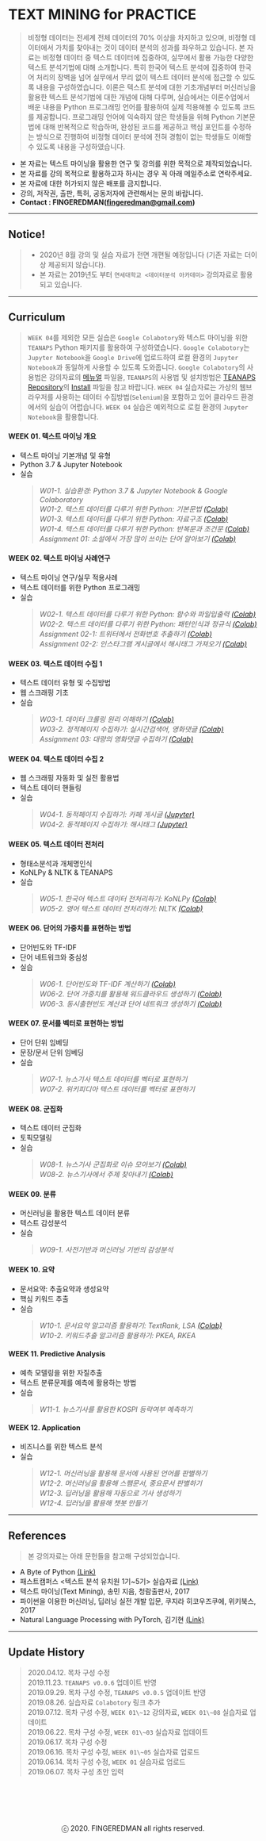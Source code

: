 # TEXT MINING for PRACTICE 

> 비정형 데이터는 전세계 전체 데이터의 70% 이상을 차지하고 있으며, 비정형 데이터에서 가치를 찾아내는 것이 데이터 분석의 성과를 좌우하고 있습니다. 본 자료는 비정형 데이터 중 텍스트 데이터에 집중하여, 실무에서 활용 가능한 다양한 텍스트 분석기법에 대해 소개합니다. 특히 한국어 텍스트 분석에 집중하여 한국어 처리의 장벽을 넘어 실무에서 무리 없이 텍스트 데이터 분석에 접근할 수 있도록 내용을 구성하였습니다. 이론은 텍스트 분석에 대한 기초개념부터 머신러닝을 활용한 텍스트 분석기법에 대한 개념에 대해 다루며, 실습에서는 이론수업에서 배운 내용을 Python 프로그래밍 언어를 활용하여 실제 적용해볼 수 있도록 코드를 제공합니다. 프로그래밍 언어에 익숙하지 않은 학생들을 위해 Python 기본문법에 대해 반복적으로 학습하며, 완성된 코드를 제공하고 핵심 포인트를 수정하는 방식으로 진행하여 비정형 데이터 분석에 전혀 경험이 없는 학생들도 이해할 수 있도록 내용을 구성하였습니다.

- 본 자료는 텍스트 마이닝을 활용한 연구 및 강의를 위한 목적으로 제작되었습니다.
- 본 자료를 강의 목적으로 활용하고자 하시는 경우 꼭 아래 메일주소로 연락주세요.
- 본 자료에 대한 허가되지 않은 배포를 금지합니다.
- 강의, 저작권, 출판, 특허, 공동저자에 관련해서는 문의 바랍니다.
- **Contact : FINGEREDMAN(fingeredman@gmail.com)**

---
## Notice!
> - 2020년 8월 강의 및 실습 자료가 전면 개편될 예정입니다 (기존 자료는 더이상 제공되지 않습니다).
> - 본 자료는 2019년도 부터 `연세대학교 <데이터분석 아카데미>` 강의자료로 활용되고 있습니다.

---
## Curriculum

> `WEEK 04`를 제외한 모든 실습은 `Google Colabotory`와 텍스트 마이닝을 위한 `TEANAPS` Python 패키지를 활용하여 구성하였습니다. `Google Colabotory`는 `Jupyter Notebook`을 `Google Drive`에 업로드하여 로컬 환경의 `Jupyter Notebook`과 동일하게 사용할 수 있도록 도와줍니다. `Google Colabotory`의 사용법은 강의자료의 [메뉴얼](https://github.com/fingeredman/text-mining-for-practice/blob/master/lecture-note/text-mining-for-practice-appendix.pdf) 파일을, `TEANAPS`의 사용법 및 설치방법은 [TEANAPS Repository](https://github.com/fingeredman/teanaps)의 [Install](https://github.com/fingeredman/teanaps) 파일을 참고 바랍니다. `WEEK 04` 실습자료는 가상의 웹브라우저를 사용하는 데이터 수집방법(`Selenium`)을 포함하고 있어 클라우드 환경에서의 실습이 어렵습니다. `WEEK 04` 실습은 예외적으로 로컬 환경의 `Jupyter Notebook`을 활용합니다.

#### WEEK 01. 텍스트 마이닝 개요
- 텍스트 마이닝 기본개념 및 유형
- Python 3.7 & Jupyter Notebook
- 실습  
  > _W01-1. 실습환경: Python 3.7 & Jupyter Notebook & Google Colaboratory_  
  > _W01-2. 텍스트 데이터를 다루기 위한 Python: 기본문법 [(Colab)](https://colab.research.google.com/github/fingeredman/text-mining-for-practice/blob/master/practice-note/week_01/W01-2_text-mining-for-practice_python-basic.ipynb)_  
  > _W01-3. 텍스트 데이터를 다루기 위한 Python: 자료구조 [(Colab)](https://colab.research.google.com/github/fingeredman/text-mining-for-practice/blob/master/practice-note/week_01/W01-3_text-mining-for-practice_python-data-structure.ipynb)_  
  > _W01-4. 텍스트 데이터를 다루기 위한 Python: 반복문과 조건문 [(Colab)](https://colab.research.google.com/github/fingeredman/text-mining-for-practice/blob/master/practice-note/week_01/W01-4_text-mining-for-practice_python-conditional%26loop.ipynb)_  
  > _Assignment 01: 소설에서 가장 많이 쓰이는 단어 알아보기 [(Colab)](https://colab.research.google.com/github/fingeredman/text-mining-for-practice/blob/master/practice-note/week_01/ASSIGNMENT01_novel-word-count.ipynb)_  

#### WEEK 02. 텍스트 마이닝 사례연구
- 텍스트 마이닝 연구/실무 적용사례
- 텍스트 데이터를 위한 Python 프로그래밍
- 실습  
  > _W02-1. 텍스트 데이터를 다루기 위한 Python: 함수와 파일입출력 [(Colab)](https://colab.research.google.com/github/fingeredman/text-mining-for-practice/blob/master/practice-note/week_02/W02-1_text-mining-for-practice_python-function%26file.ipynb)_  
  > _W02-2. 텍스트 데이터를 다루기 위한 Python: 패턴인식과 정규식 [(Colab)](https://colab.research.google.com/github/fingeredman/text-mining-for-practice/blob/master/practice-note/week_02/W02-2_text-mining-for-practice_python-regex.ipynb)_  
  > _Assignment 02-1: 트위터에서 전화번호 추출하기 [(Colab)](https://colab.research.google.com/github/fingeredman/text-mining-for-practice/blob/master/practice-note/week_02/ASSIGNMENT02-1_twitter-phone-number.ipynb)_  
  > _Assignment 02-2: 인스타그램 게시글에서 해시태그 가져오기 [(Colab)](https://colab.research.google.com/github/fingeredman/text-mining-for-practice/blob/master/practice-note/week_02/ASSIGNMENT02-2_instagram-hashtag.ipynb)_  

#### WEEK 03. 텍스트 데이터 수집 1
- 텍스트 데이터 유형 및 수집방법
- 웹 스크래핑 기초
- 실습  
  > _W03-1. 데이터 크롤링 원리 이해하기 [(Colab)](https://colab.research.google.com/github/fingeredman/text-mining-for-practice/blob/master/practice-note/week_03/W03-1_text-mining-for-practice_python-crawling-intro.ipynb)_  
  > _W03-2. 정적페이지 수집하기: 실시간검색어, 영화댓글 [(Colab)](https://colab.research.google.com/github/fingeredman/text-mining-for-practice/blob/master/practice-note/week_03/W03-2_text-mining-for-practice_python-crawling-practice-1.ipynb)_  
  > _Assignment 03: 대량의 영화댓글 수집하기 [(Colab)](https://colab.research.google.com/github/fingeredman/text-mining-for-practice/blob/master/practice-note/week_03/ASSIGNMENT01_movie-comment-crawler.ipynb)_  
  
#### WEEK 04. 텍스트 데이터 수집 2
- 웹 스크래핑 자동화 및 실전 활용법
- 텍스트 데이터 핸들링
- 실습  
  > _W04-1. 동적페이지 수집하기: 카페 게시글 [(Jupyter)](https://github.com/fingeredman/text-mining-for-practice/blob/master/practice-note/week_04/W04-1_text-mining-for-practice_python-crawling-practice-2.ipynb)_  
  > _W04-2. 동적페이지 수집하기: 해시태그 [(Jupyter)](https://github.com/fingeredman/text-mining-for-practice/blob/master/practice-note/week_04/W04-2_text-mining-for-practice_python-crawling-practice-3.ipynb)_  
  
#### WEEK 05. 텍스트 데이터 전처리
- 형태소분석과 개체명인식
- KoNLPy & NLTK & TEANAPS
- 실습  
  > _W05-1. 한국어 텍스트 데이터 전처리하기: KoNLPy [(Colab)](https://colab.research.google.com/github/fingeredman/text-mining-for-practice/blob/master/practice-note/week_05/W05-1_text-mining-for-practice_python-korean-nlp.ipynb)_  
  > _W05-2. 영어 텍스트 데이터 전처리하기: NLTK [(Colab)](https://colab.research.google.com/github/fingeredman/text-mining-for-practice/blob/master/practice-note/week_05/W05-2_text-mining-for-practice_python-english-nlp.ipynb)_

#### WEEK 06. 단어의 가중치를 표현하는 방법
- 단어빈도와 TF-IDF
- 단어 네트워크와 중심성
- 실습  
  > _W06-1. 단어빈도와 TF-IDF 계산하기 [(Colab)](https://colab.research.google.com/github/fingeredman/text-mining-for-practice/blob/master/practice-note/week_06/W06-1_text-mining-for-practice_python-tf-idf.ipynb)_  
  > _W06-2. 단어 가중치를 활용해 워드클라우드 생성하기 [(Colab)](https://colab.research.google.com/github/fingeredman/text-mining-for-practice/blob/master/practice-note/week_06/W06-2_text-mining-for-practice_python-wordcloud.ipynb)_  
  > _W06-3. 동시출현빈도 계산과 단어 네트워크 생성하기 [(Colab)](https://colab.research.google.com/github/fingeredman/text-mining-for-practice/blob/master/practice-note/week_07/W07-1_text-mining-for-practice_python-co-word.ipynb)_  

#### WEEK 07. 문서를 벡터로 표현하는 방법
- 단어 단위 임베딩
- 문장/문서 단위 임베딩
- 실습  
  > _W07-1. 뉴스기사 텍스트 데이터를 벡터로 표현하기_  
  > _W07-2. 위키피디아 텍스트 데이터를 벡터로 표현하기_

#### WEEK 08. 군집화
- 텍스트 데이터 군집화
- 토픽모델링
- 실습  
  > _W08-1. 뉴스기사 군집화로 이슈 모아보기 [(Colab)](https://colab.research.google.com/github/fingeredman/text-mining-for-practice/blob/master/practice-note/week_08/W08-1_text-mining-for-practice_python-clustering.ipynb)_  
  > _W08-2. 뉴스기사에서 주제 찾아내기 [(Colab)](https://colab.research.google.com/github/fingeredman/text-mining-for-practice/blob/master/practice-note/week_08/W08_2_text_mining_for_practice_python_topic_modeling.ipynb)_  
  
#### WEEK 09. 분류
- 머신러닝을 활용한 텍스트 데이터 분류
- 텍스트 감성분석
- 실습  
  > _W09-1. 사전기반과 머신러닝 기반의 감성분석_  

#### WEEK 10. 요약
- 문서요약: 추출요약과 생성요약
- 핵심 키워드 추출
- 실습  
  > _W10-1. 문서요약 알고리즘 활용하기: TextRank, LSA [(Colab)](https://colab.research.google.com/github/fingeredman/text-mining-for-practice/blob/master/practice-note/week_09/W09-1_text-mining-for-practice_python-summarization.ipynb)_  
  > _W10-2. 키워드추출 알고리즘 활용하기: PKEA, RKEA_

#### WEEK 11. Predictive Analysis
- 예측 모델링을 위한 자질추출
- 텍스트 분류문제를 예측에 활용하는 방법
- 실습  
  > _W11-1. 뉴스기사를 활용한 KOSPI 등락여부 예측하기_

#### WEEK 12. Application
- 비즈니스를 위한 텍스트 분석
- 실습  
  > _W12-1. 머신러닝을 활용해 문서에 사용된 언어를 판별하기_  
  > _W12-2. 머신러닝을 활용해 스팸문서, 중요문서 판별하기_  
  > _W12-3. 딥러닝을 활용해 자동으로 기사 생성하기_  
  > _W12-4. 딥러닝을 활용해 챗봇 만들기_  

---
## References
> 본 강의자료는 아래 문헌들을 참고해 구성되었습니다.
- A Byte of Python [(Link)](https://python.swaroopch.com/)
- 패스트캠퍼스 <텍스트 분석 유치원 1기~5기> 실습자료 [(Link)](https://www.fastcampus.co.kr/data_class_textmining/)
- 텍스트 마이닝(Text Mining), 송민 지음, 청람출판사, 2017
- 파이썬을 이용한 머신러닝, 딥러닝 실전 개발 입문, 쿠지라 히코우즈쿠에, 위키북스, 2017
- Natural Language Processing with PyTorch, 김기현 [(Link)](https://kh-kim.gitbook.io/natural-language-processing-with-pytorch/)

---
## Update History
> 2020.04.12. 목차 구성 수정  
> 2019.11.23. `TEANAPS v0.0.6` 업데이트 반영  
> 2019.09.29. 목차 구성 수정, `TEANAPS v0.0.5` 업데이트 반영  
> 2019.08.26. 실습자료 `Colabotory` 링크 추가  
> 2019.07.12. 목차 구성 수정, `WEEK 01\~12` 강의자료, `WEEK 01\~08` 실습자료 업데이트  
> 2019.06.22. 목차 구성 수정, `WEEK 01\~03` 실습자료 업데이트  
> 2019.06.17. 목차 구성 수정    
> 2019.06.16. 목차 구성 수정, `WEEK 01\~05` 실습자료 업로드    
> 2019.06.14. 목차 구성 수정, `WEEK 01` 실습자료 업로드    
> 2019.06.07. 목차 구성 초안 입력  


<br><br>
---
<center>ⓒ 2020. FINGEREDMAN all rights reserved.</center>
